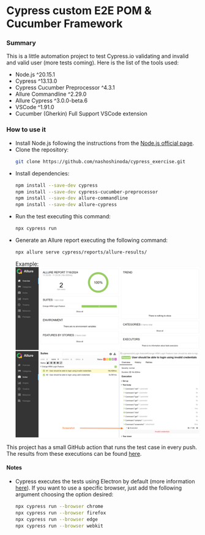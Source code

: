 # Cypress custom E2E POM & Cucumber Framework

### Summary
This is a little automation project to test Cypress.io validating and invalid and valid user (more tests coming). Here is the list of the tools used:
* Node.js ^20.15.1
* Cypress ^13.13.0
* Cypress Cucumber Preprocessor ^4.3.1
* Allure Commandline ^2.29.0
* Allure Cypress ^3.0.0-beta.6
* VSCode ^1.91.0
* Cucumber (Gherkin) Full Support VSCode extension

### How to use it
* Install Node.js following the instructions from the [Node.js official page](https://nodejs.org/en/download/package-manager).
* Clone the repository:
    ```sh
    git clone https://github.com/nashoshinoda/cypress_exercise.git
    ```
* Install dependencies:
    ```sh
    npm install --save-dev cypress
    npm install --save-dev cypress-cucumber-preprocessor
    npm install --save-dev allure-commandline
    npm install --save-dev allure-cypress
    ```
* Run the test executing this command:
    ```sh
    npx cypress run
    ```
* Generate an Allure report executing the following command:
    ```sh
    npx allure serve cypress/reports/allure-results/
    ```
    Example:
    ![Allure Report - Global results](./resources/report-001.png)
    ![Allure Report - Details from the test](./resources/report-002.png)

This project has a small GitHub action that runs the test case in every push. The results from these executions can be found [here](https://github.com/nashoshinoda/cypress_exercise/actions).

#### Notes
* Cypress executes the tests using Electron by default (more information [here](https://docs.cypress.io/guides/guides/launching-browsers)). If you want to use a specific browser, just add the following argument choosing the option desired:
    ```sh
    npx cypress run --browser chrome
    npx cypress run --browser firefox
    npx cypress run --browser edge
    npx cypress run --browser webkit
    ```
